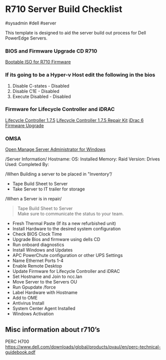 # R710 Server Build Checklist
#sysadmin #dell #server 

This template is designed to aid the server build out process for Dell PowerEdge Servers.

### BIOS and Firmware Upgrade CD R710
[Bootable ISO for R710 Firmware](https://dell.app.box.com/v/bootableR710)

### If its going to be a Hyper-v Host edit the following in the bios
1. Disable C-states      - Disabled
2. Disable C1E             - Disabled
3. Execute Disabled    - Disabled

### Firmware for Lifecycle Controller and iDRAC
[Lifecycle Controller 1.7.5](https://www.dell.com/support/home/us/en/04/drivers/driversdetails?driverid=0wfgm&oscode=naa&productcode=poweredge-r710)
[Lifecycle Controller 1.7.5 Repair Kit](https://www.dell.com/support/home/us/en/04/drivers/driversdetails?driverid=80xj1&oscode=naa&productcode=poweredge-r710)
[iDrac 6 Firmware Upgrade](https://www.dell.com/support/home/us/en/04/drivers/driversdetails?driverid=kpccc&oscode=naa&productcode=poweredge-r710)

### OMSA
[Open Manage Server Administrator for Windows](https://www.dell.com/support/home/us/en/04/drivers/driversdetails?driverid=gyp4r&oscode=ws8r2&productcode=poweredge-r710)

/Server Information/
Hostname:
OS:
Installed Memory:
Raid Version:
Drives Used:
Completed By:

/When Building a server to be placed in "Inventory”/
- Tape Build Sheet to Server
- Take Server to IT trailer for storage

/When a Server is in repair/
> Tape Build Sheet to Server  
> Make sure to communicate the status to your team.  

- Fresh Thermal Paste (If its a new refurbished unit)
- Install Hardware to the desired system configuration
- Check BIOS Clock Time
- Upgrade Bios and firmware using dells CD
- Run onboard diagnostics
- Install Windows and Updates
- APC PowerChute configuration or other UPS Settings
- Name Ethernet Ports 1-4
- Enable Remote Desktop
- Update Firmware for Lifecycle Controller and iDRAC
- Set Hostname and Join to ncc.lan
- Move Server to the Servers OU
- Run Gpupdate /force
- Label Hardware with Hostname
- Add to OME
- Antivirus Install
- System Center Agent Installed
- Windows Activation

## Misc information about r710’s
PERC H700
https://www.dell.com/downloads/global/products/pvaul/en/perc-technical-guidebook.pdf
